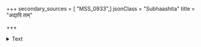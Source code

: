+++
secondary_sources = [ "MSS_0933",]
jsonClass = "Subhaashita"
title = "अद्यापि ताम्"

+++

<details><summary>Text</summary>

अद्यापि तां शिखरचारुवलक्षदन्तैर् मुख्यानि कुन्दमुकुलानि जितां च साध्वीम्।  
संचिन्तयामि सततं प्रविलोलिचित्तां कामेषुनीरजदृशं वनजावतंसाम्॥
</details>
